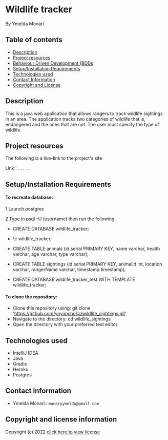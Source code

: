 # Wildlife tracker
By Ymelda Monari



## Table of contents
+ [Description](#Description)
+ [Project resources](#project-resources)
+ [Behaviour Driven Development (BDDs](#BDD)
+ [Setup/Installation Requirements](#setupinstallation-requirements)
+ [Technologies used](#technologies-used)
+ [Contact Information](#contact-information)
+ [Copyright and License](#copyright-and-license-information)


## Description
This is a java web application that allows rangers to track wildlife sightings in an area. The application tracks two categories of wildlife that is, endangered and the ones that are not. The user must specify the type of wildlife.
## Project resources
The following is a live-link to the project's site

Link : `.....`


## Setup/Installation Requirements
#### To recreate database:

1.Launch postgres

2.Type in psql -U (username) then run the following
- CREATE DATABASE wildlife_tracker;
- \c wildlife_tracker;

- CREATE TABLE animals (id serial PRIMARY KEY, name varchar, health varchar, age varchar, type varchar);

- CREATE TABLE sightings (id serial PRIMARY KEY, animalId int, location varchar, rangerName varchar, timestamp timestamp);

- CREATE DATABASE wildlife_tracker_test WITH TEMPLATE wildlife_tracker;




#### To clone the repository:
- Clone this repository using:
  git clone 'https://github.com/ynyanchoka/wildlife_sightings.git'
- Navigate to the directory:
  cd wildlife_sightings
- Open the directory with your preferred text editor.

## Technologies used
+ IntelliJ IDEA
+ Java
+ Gradle
+ Heroku
+ Postgres




## Contact information
+ Ymelda Monari : `monaryymelda@gmail.com`

## Copyright and license information

Copyright (c) 2022 [click here to view license](LICENSE)
